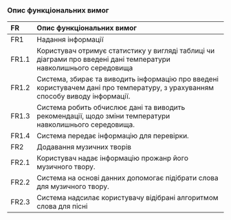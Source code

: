 ### Опис функціональних вимог
|FR|Опис функціональних вимог
|:-     |:-                  
|FR1|Надання інформації
|FR1.1|Користувач отримує статистику у вигляді таблиці чи діаграми про введені дані температури навколишнього середовища
|FR1.2|Система, збирає та виводить інформацію про введені користувачем дані про температуру, з урахуванням способу виводу інформації.
|FR1.3|Система робить обчислює дані та виводить рекомендації, щодо зміни температури навколишнього середовища.
|FR1.4|Система передає інформацію  для перевірки.
|FR2|Додавання музичних творів
|FR2.1|Користувач надає інформацію прожанр його музичного твору.
|FR2.2|Система на основі данних допомогає підібрати слова для музичного твору.
|FR2.3|Система надсилає користувачу відібрані алгоритмом слова для пісні
